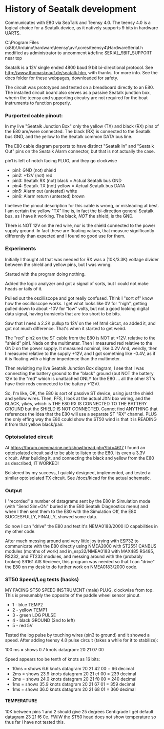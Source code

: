 # History of Seatalk development

Communicates with E80 via SeaTalk and Teensy 4.0.
The teensy 4.0 is a logical choice for a Seatalk device, as it
natively supports 9 bits in hardware UARTS.

C:\Program Files (x86)\Arduino\hardware\teensy\avr\cores\teensy4\HardwareSerial.h
modified as administrator to uncomment #define SERIAL_9BIT_SUPPORT near top

Seatalk is a 12V single ended 4800 baud 9 bit bi-directional protocol.
See http://www.thomasknauf.de/seatalk.htm, with thanks, for more info.
	See the docs folder for these webpages, downloaded for safety.

The circuit was prototyped and tested on a breadboard directly to an E80.
The installed circuit board also serves as a passive Seatalk junction box,
wherin the teensy and supporting circutry are not required for the boat
instruments to function properly.


### Purported cable pinout:

In my live "Seatalk Junction Box" only the yellow (TX) and
black (RX) pins of the E80 are/were connected.  The black (RX)
is connected to the Seatalk bus GND, and the yellow to the
Seatalk common DATA bus line.

The E80 cable diagram purports to have distinct "Seatalk In" and "Seatalk Out"
pins on the Seatalk Alarm connector, but that is not actually the case.

pin1 is left of notch facing PLUG, and they go clockwise

- pin1: GND (not)					shield
- pin2: +12V (not)				    red
- pin3: Seatalk RX (not)			black		= Actual Seatalk bus GND
- pin4: Seatalk TX (not)			yellow		= Actual Seatalk bus DATA
- pin5: Alarm out (untested)		white
- pin6: Alarm return (untested) 	brown

I believe the pinout description for this cable is wrong, or
misleading at best. I am certain the yellow "TX" line is,
in fact the bi-direction general Seatalk bus, as I have
it working. The black, _NOT_ the shield, is the GND.

There is NOT 12V on the red wire, nor is the shield connected to
the power supply ground.  In fact these are floating values,
that measure significantly differently than expected and
I found no good use for them.



### Experiments

Initially I thought all that was needed for RX was a (10K/3.3K)
voltage divider between the shield and yellow pins, but I was wrong.

Started with the program doing nothing.

Added the logic analyzer and got a signal of sorts,
but I could not make heads or tails of it.

Pulled out the oscilliscope and got really confused.
Think I "sort of" know how the oscilloscope works.
I get what looks like 0V for "high", getting pulled
down to about -10V for "low" volts, but not a good
looking digital data signal, having transients that are
too short to be bits.

Saw that I need a 2.2K pullup to 12V on the ref html circut,
so added it, and got not much difference.  That's when
it started to get weird.

The "red" pin2 on the ST cable from the E80 is NOT at +12V.
relative to the "shield" pin1. Nada on the multimeter.
Then I measured red relative to the GND on
the power supply.  It measured nominal, like 0.2V
And, weirdly, then I measured relative to the supply
+12V, and I got something like -0.4V, as if it is
floating with a higher impedence than the multimeter.

Then revisiting my live Seatalk Junction Box diagram, I see
that I was connecting the battery ground to the "black"
ground (but NOT the battery 12V to the "red" which is
unattached ONLY for the E80 ... all the other ST's have
their reds connected to the battery +12V).

So, I'm like, OK, the E80 is sort of passive ST device,
using just the shield and yellow wires. Then, FFS,
I look at the actual JXN box wiring, and the BLACK,
yikes, which is THE E80 RX IS CONNECTED TO THE
BATTERY GROUND but the SHIELD IS NOT CONNECTED.
Cannot find ANYTHING that references the idea that the
E80 will use a separate ST "RX" channel.
PLUS the only effing way the E80 could show the
ST50 wind is that it is READING it from that yellow
black/pair.

### Optoisolated circuit

At https://forum.openmarine.net/showthread.php?tid=4617 I found
an optoisolated circuit said to be able to listen to the E80.
Its even a 3.3V circuit.  After building it, and connecting
the black and yellow from the E80 as described, IT WORKED!

Bolstered by my success, I quickly designed, implemented, and
tested a similar optoisolated TX circuit.
See /docs/kicad for the actual schematic.


### Output

I "recorded" a number of datagrams sent by the E80 in Simulation
mode (with "Send Sim=ON" buried in the E80 Seatalk Diagnostics
menu) and when I then sent them to the E80 with the
Simulation Off, the E80 SUCCESFULLY, FINALLY, showed some
data.

So now I can "drive" the E80 and test it's NEMA0183/2000 IO
capabilities in  my other code.

After much messing around and very little joy trying with ESP32 to
	communicate with the E80 directly using NMEA2000 with ST2551 CANBUS
	modules (months of work) and in_esp32/NMEA0183 with MAX485 RS485,
	RS232, and FT232 modules, and messing around with the (probably
	broken) SR161 AIS Reciever, this program was needed so that I can
	"drive" the E80 on my desk to do further work on NMEA0183/2000 code.



### ST50 Speed/Log tests (hacks)

MY FACING ST50 SPEED INSTRUMENT (male) PLUG, clockwise from top.
This is presumably the opposite of the paddle wheel sensor pinout.

- 1 - blue	TEMP2
- 2 - yellow	TEMP1
- 3 - green	LOG PULSE
- 4 - black	GROUND (2nd to left)
- 5 - red		5V

Tested the log pulse by touching wires (pin3 to ground) and it showed a speed.
After adding teensy 4.0 pulse circuit (takes a while for it to stabilize):

100 ms = shows 0.7 knots   datagram:  20 21 07 00

Speed appears too be tenth of knots as 16 bits:

- 10ms = shows 6.6 knots  datagram 20 21 42 00 = 66 decimal
- 2ms = shows 23.9 knots  datagram 20 21 ef 00 = 239 decimal
- 2ms = shows 24.0 knots  datagram 20 21 f0 00 = 240 decimal
- 1ms = shows 35.9 knots  datagram 20 21 67 01 = 359 decimal
- 1ms = shows 36.0 knots  datagram 20 21 68 01 = 360 decimal

#### TEMPERATURE

10K between pins 1 and 2 should give 25 degrees Centigrade
I get default datagram 23 21 f6 0e.
FWIW the ST50 head does not show temperature so thus far I
have not tested this.

